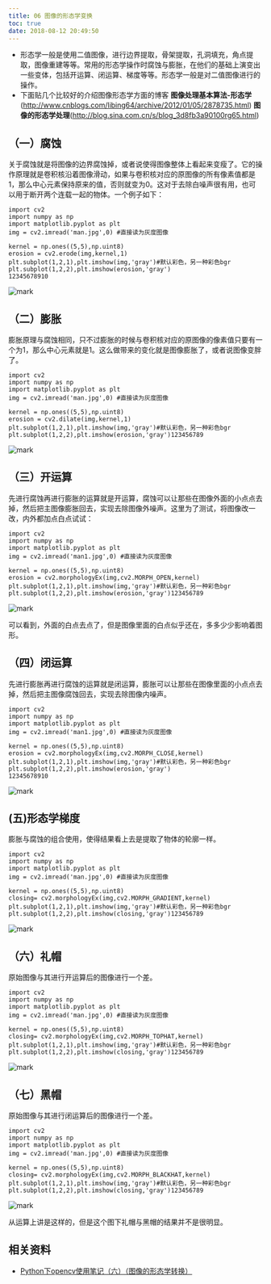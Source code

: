 ```yaml
---
title: 06 图像的形态学变换
toc: true
date: 2018-08-12 20:49:50
---
```

- 形态学一般是使用二值图像，进行边界提取，骨架提取，孔洞填充，角点提取，图像重建等等。常用的形态学操作时腐蚀与膨胀，在他们的基础上演变出一些变体，包括开运算、闭运算、梯度等等。形态学一般是对二值图像进行的操作。
- 下面贴几个比较好的介绍图像形态学方面的博客
  **图像处理基本算法-形态学** (http://www.cnblogs.com/libing64/archive/2012/01/05/2878735.html)
  **图像的形态学处理**(http://blog.sina.com.cn/s/blog_3d8fb3a90100rg65.html)

## （一）腐蚀

关于腐蚀就是将图像的边界腐蚀掉，或者说使得图像整体上看起来变瘦了。它的操作原理就是卷积核沿着图像滑动，如果与卷积核对应的原图像的所有像素值都是1，那么中心元素保持原来的值，否则就变为0。这对于去除白噪声很有用，也可以用于断开两个连载一起的物体。一个例子如下：

```
import cv2
import numpy as np
import matplotlib.pyplot as plt
img = cv2.imread('man.jpg',0) #直接读为灰度图像

kernel = np.ones((5,5),np.uint8)
erosion = cv2.erode(img,kernel,1)
plt.subplot(1,2,1),plt.imshow(img,'gray')#默认彩色，另一种彩色bgr
plt.subplot(1,2,2),plt.imshow(erosion,'gray')
12345678910
```

![mark](http://pacdb2bfr.bkt.clouddn.com/blog/image/180812/C64GjIAelK.png?imageslim)


## （二）膨胀

膨胀原理与腐蚀相同，只不过膨胀的时候与卷积核对应的原图像的像素值只要有一个为1，那么中心元素就是1。这么做带来的变化就是图像膨胀了，或者说图像变胖了。

```
import cv2
import numpy as np
import matplotlib.pyplot as plt
img = cv2.imread('man.jpg',0) #直接读为灰度图像

kernel = np.ones((5,5),np.uint8)
erosion = cv2.dilate(img,kernel,1)
plt.subplot(1,2,1),plt.imshow(img,'gray')#默认彩色，另一种彩色bgr
plt.subplot(1,2,2),plt.imshow(erosion,'gray')123456789
```

![mark](http://pacdb2bfr.bkt.clouddn.com/blog/image/180812/ad01ia7CdI.png?imageslim)

## （三）开运算

先进行腐蚀再进行膨胀的运算就是开运算，腐蚀可以让那些在图像外面的小点点去掉，然后把主图像膨胀回去，实现去除图像外噪声。这里为了测试，将图像改一改，内外都加点白点试试：

```
import cv2
import numpy as np
import matplotlib.pyplot as plt
img = cv2.imread('man1.jpg',0) #直接读为灰度图像

kernel = np.ones((5,5),np.uint8)
erosion = cv2.morphologyEx(img,cv2.MORPH_OPEN,kernel)
plt.subplot(1,2,1),plt.imshow(img,'gray')#默认彩色，另一种彩色bgr
plt.subplot(1,2,2),plt.imshow(erosion,'gray')123456789
```

![mark](http://pacdb2bfr.bkt.clouddn.com/blog/image/180812/DaD7eGjKa9.png?imageslim)


可以看到，外面的白点去点了，但是图像里面的白点似乎还在，多多少少影响着图形。

## （四）闭运算

先进行膨胀再进行腐蚀的运算就是闭运算，膨胀可以让那些在图像里面的小点点去掉，然后把主图像腐蚀回去，实现去除图像内噪声。

```
import cv2
import numpy as np
import matplotlib.pyplot as plt
img = cv2.imread('man1.jpg',0) #直接读为灰度图像

kernel = np.ones((5,5),np.uint8)
erosion = cv2.morphologyEx(img,cv2.MORPH_CLOSE,kernel)
plt.subplot(1,2,1),plt.imshow(img,'gray')#默认彩色，另一种彩色bgr
plt.subplot(1,2,2),plt.imshow(erosion,'gray')
12345678910
```

![mark](http://pacdb2bfr.bkt.clouddn.com/blog/image/180812/Kk1l4DIJeK.png?imageslim)


## (五)形态学梯度

膨胀与腐蚀的组合使用，使得结果看上去是提取了物体的轮廓一样。

```
import cv2
import numpy as np
import matplotlib.pyplot as plt
img = cv2.imread('man.jpg',0) #直接读为灰度图像

kernel = np.ones((5,5),np.uint8)
closing= cv2.morphologyEx(img,cv2.MORPH_GRADIENT,kernel)
plt.subplot(1,2,1),plt.imshow(img,'gray')#默认彩色，另一种彩色bgr
plt.subplot(1,2,2),plt.imshow(closing,'gray')123456789
```

![mark](http://pacdb2bfr.bkt.clouddn.com/blog/image/180812/bIfJ5HH7F0.png?imageslim)


## （六）礼帽

原始图像与其进行开运算后的图像进行一个差。

```
import cv2
import numpy as np
import matplotlib.pyplot as plt
img = cv2.imread('man.jpg',0) #直接读为灰度图像

kernel = np.ones((5,5),np.uint8)
closing= cv2.morphologyEx(img,cv2.MORPH_TOPHAT,kernel)
plt.subplot(1,2,1),plt.imshow(img,'gray')#默认彩色，另一种彩色bgr
plt.subplot(1,2,2),plt.imshow(closing,'gray')123456789
```

![mark](http://pacdb2bfr.bkt.clouddn.com/blog/image/180812/JFL9FFFgac.png?imageslim)


## （七）黑帽

原始图像与其进行闭运算后的图像进行一个差。

```
import cv2
import numpy as np
import matplotlib.pyplot as plt
img = cv2.imread('man.jpg',0) #直接读为灰度图像

kernel = np.ones((5,5),np.uint8)
closing= cv2.morphologyEx(img,cv2.MORPH_BLACKHAT,kernel)
plt.subplot(1,2,1),plt.imshow(img,'gray')#默认彩色，另一种彩色bgr
plt.subplot(1,2,2),plt.imshow(closing,'gray')123456789
```

![mark](http://pacdb2bfr.bkt.clouddn.com/blog/image/180812/I021mB0a21.png?imageslim)

从运算上讲是这样的，但是这个图下礼帽与黑帽的结果并不是很明显。



## 相关资料

- [Python下opencv使用笔记（六）（图像的形态学转换）](https://blog.csdn.net/on2way/article/details/46850813)

